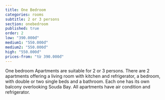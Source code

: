 ```yaml
---
title: One Bedroom
categories: rooms
subtitle: 2 or 3 persons
section: onebedroom
published: true
order: 2
low: "390.000đ"
medium1: "550.000đ"
medium2: "550.000đ"
high: "550.000đ"
prices-from: "từ 390.000đ"
---
```


One bedroom Apartments are suitable for 2 or 3 persons.
There are 2 apartments offering a living room with kitchen and refrigerator, a bedroom, with double or two single beds and a bathroom.
Each one has its own balcony overlooking Souda Bay. All apartments have air condition and refrigerator.
